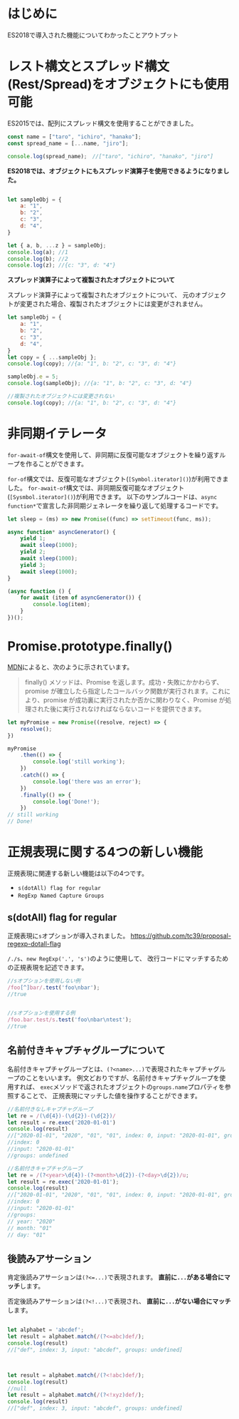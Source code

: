 # はじめに

ES2018で導入された機能についてわかったことアウトプット

# レスト構文とスプレッド構文(Rest/Spread)をオブジェクトにも使用可能

ES2015では、配列にスプレッド構文を使用することができました。

```JavaScript
const name = ["taro", "ichiro", "hanako"];
const spread_name = [...name, "jiro"];

console.log(spread_name);　//["taro", "ichiro", "hanako", "jiro"]

```

**ES2018では、オブジェクトにもスプレッド演算子を使用できるようになりました。**

```JavaScript

let sampleObj = {
    a: "1",
    b: "2",
    c: "3",
    d: "4",
}

let { a, b, ...z } = sampleObj;
console.log(a); //1
console.log(b); //2
console.log(z); //{c: "3", d: "4"}
```

**スプレッド演算子によって複製されたオブジェクトについて**

スプレッド演算子によって複製されたオブジェクトについて、
元のオブジェクトが変更された場合、複製されたオブジェクトには変更がされません。

```JavaScript
let sampleObj = {
    a: "1",
    b: "2",
    c: "3",
    d: "4",
}
let copy = { ...sampleObj };
console.log(copy); //{a: "1", b: "2", c: "3", d: "4"}

sampleObj.e = 5;
console.log(sampleObj); //{a: "1", b: "2", c: "3", d: "4"}

//複製されたオブジェクトには変更されない
console.log(copy); //{a: "1", b: "2", c: "3", d: "4"}

```


# 非同期イテレータ
`for-await-of`構文を使用して、非同期に反復可能なオブジェクトを繰り返すループを作ることができます。

`for-of`構文では、反復可能なオブジェクト(`[Symbol.iterator]()`)が利用できました。
`for-await-of`構文では、非同期反復可能なオブジェクト(`[Sysmbol.iterator]()`)が利用できます。
以下のサンプルコードは、`async function*`で宣言した非同期ジェネレータを繰り返して処理するコードです。

```JavaScript
let sleep = (ms) => new Promise((func) => setTimeout(func, ms));

async function* asyncGenerator() {
    yield 1;
    await sleep(1000);
    yield 2;
    await sleep(1000);
    yield 3;
    await sleep(1000);
}

(async function () {
    for await (item of asyncGenerator()) {
        console.log(item);
    }
})();
```

# Promise.prototype.finally()

[MDN](https://developer.mozilla.org/ja/docs/Web/JavaScript/Reference/Global_Objects/Promise/finally)によると、次のように示されています。

>finally() メソッドは、Promise を返します。成功・失敗にかかわらず、promise が確立したら指定したコールバック関数が実行されます。これにより、promise が成功裏に実行されたか否かに関わりなく、Promise が処理された後に実行されなければならないコードを提供できます。

```JavaScript
let myPromise = new Promise((resolve, reject) => {
    resolve();
})

myPromise
    .then(() => {
        console.log('still working');
    })
    .catch(() => {
        console.log('there was an error');
    })
    .finally(() => {
        console.log('Done!');
    })
// still working
// Done!
```

# 正規表現に関する4つの新しい機能

正規表現に関連する新しい機能は以下の4つです。
* `s(dotAll) flag for regular`
* `RegExp Named Capture Groups`

## s(dotAll) flag for regular

正規表現に`s`オプションが導入されました。
https://github.com/tc39/proposal-regexp-dotall-flag

`/./s`、`new RegExp('.', 's')`のように使用して、
改行コードにマッチするための正規表現を記述できます。

```JavaScript
//sオプションを使用しない例
/foo[^]bar/.test('foo\nbar');
//true


//sオプションを使用する例
/foo.bar.test/s.test('foo\nbar\ntest');
//true
```

## 名前付きキャプチャグループについて

名前付きキャプチャグループとは、`(?<name>...)`で表現されたキャプチャグループのことをいいます。
例文どおりですが、名前付きキャプチャグループを使用すれば、
`exec`メソッドで返されたオブジェクトの`groups.name`プロパティを参照することで、
正規表現にマッチした値を操作することができます。


```JavaScript
//名前付きなしキャプチャグループ
let re = /(\d{4})-(\d{2})-(\d{2})/
let result = re.exec('2020-01-01')
console.log(result)
//["2020-01-01", "2020", "01", "01", index: 0, input: "2020-01-01", groups: undefined]
//index: 0
//input: "2020-01-01"
//groups: undefined

//名前付きキャプチャグループ 
let re = /(?<year>\d{4})-(?<month>\d{2})-(?<day>\d{2})/u;
let result = re.exec('2020-01-01');
console.log(result)
//["2020-01-01", "2020", "01", "01", index: 0, input: "2020-01-01", groups: {…}]
//index: 0
//input: "2020-01-01"
//groups:
// year: "2020"
// month: "01"
// day: "01"
```

## 後読みアサーション

肯定後読みアサーションは`(?<=...)`で表現されます。
**直前に`...`がある場合にマッチ**します。

否定後読みアサーションは`(?<!...)`で表現され、
**直前に`...`がない場合にマッチ**します。

```JavaScript

let alphabet = 'abcdef';
let result = alphabet.match(/(?<=abc)def/);
console.log(result)
//["def", index: 3, input: "abcdef", groups: undefined]



let result = alphabet.match(/(?<!abc)def/);
console.log(result)
//null
let result = alphabet.match(/(?<!xyz)def/);
console.log(result)
//["def", index: 3, input: "abcdef", groups: undefined]
```

